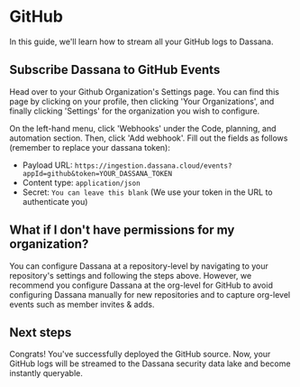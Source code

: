 # GitHub

In this guide, we'll learn how to stream all your GitHub logs to Dassana.

## Subscribe Dassana to GitHub Events

Head over to your Github Organization's Settings page. You can find this page by clicking on your profile, then clicking 'Your Organizations', and finally clicking 'Settings' for the organization you wish to configure.

On the left-hand menu, click 'Webhooks' under the Code, planning, and automation section. Then, click 'Add webhook'. Fill out the fields as follows (remember to replace your dassana token):

-   Payload URL: `https://ingestion.dassana.cloud/events?appId=github&token=YOUR_DASSANA_TOKEN`
-   Content type: `application/json`
-   Secret: `You can leave this blank` (We use your token in the URL to authenticate you)

## What if I don't have permissions for my organization?

You can configure Dassana at a repository-level by navigating to your repository's settings and following the steps above. However, we recommend you configure Dassana at the org-level for GitHub to avoid configuring Dassana manually for new repositories and to capture org-level events such as member invites & adds.

## Next steps

Congrats! You've successfully deployed the GitHub source. Now, your GitHub logs will be streamed to the Dassana security data lake and become instantly queryable.
